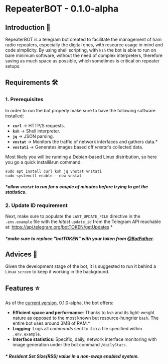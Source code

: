 # RepeaterBOT - 0.1.0-alpha

## Introduction 👋
RepeaterBOT is a telegram bot created to facilitate the management of ham radio repeaters, especially the digital ones, with resource usage in mind and code simplicity.
By using shell scripting, with `ksh` the bot is able to run on bare minimum software, without the need of complex interpreters, therefore saving as much space as possible, which sometimes is critical on repeater setups.

## Requirements 🛠️

### 1. Prerequisites
In order to run the bot properly make sure to have the following software installed:
 - **`curl`** -> HTTP/S requests.
 - **`ksh`** -> Shell interpreter.
 - **`jq`** -> JSON parsing.
 - **`vnstat`** -> Monitors the traffic of network interfaces and gathers data.*
 - **`vnstati`** -> Generates images based off *vnstat*'s collected data.

Most likely you will be running a Debian-based Linux distribution, so here you go a quick install&run command:

    sudo apt install curl ksh jq vnstat vnstati
    sudo systemctl enable --now vnstat
##### *allow `vnstat` to run for a couple of minutes before trying to get the statistics.

### 2. Update ID requirement
Next, make sure to populate the `LAST_UPDATE_FILE` directive in the `.env.example` file with the *latest* `update_id` from the Telegram API reachable at: https://api.telegram.org/botTOKEN/getUpdates *
##### *make sure to replace "botTOKEN" with your token from [@BotFather](https://t.me/botfather).

## Advices 📢
Given the development stage of the bot, it is suggested to run it behind a Linux `screen` to keep it working in the background. 

## Features ⭐
As of the [current version](https://semver.org/), 0.1.0-alpha, the bot offers:
 - **Efficient space and performance**: Thanks to `ksh` and its light-weight nature as opposed to the most known but resource-hungrier `bash`. The entire bot uses around 3MB of RAM.*
 - **Logging**: Logs all *commands* sent to it in a file specified within `.env.example`.
 - **Interface statistics**: Specific, daily, network interface monitoring with image generation under the bot command `/dailyStats`.
 ##### * Resident Set Size(RSS) value in a non-swap enabled system.
